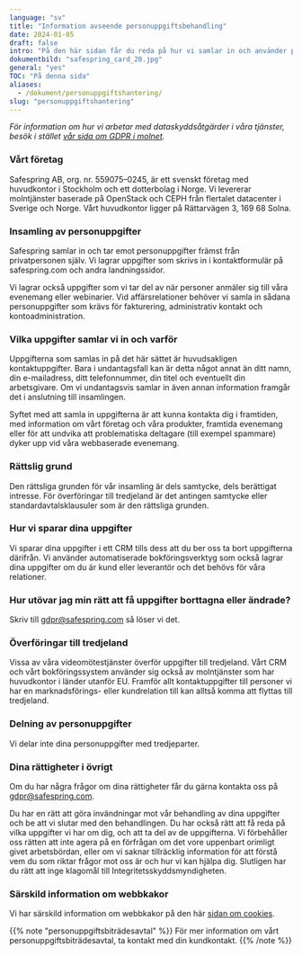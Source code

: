 ```yaml
---
language: "sv"
title: "Information avseende personuppgifts­behandling"
date: 2024-01-05
draft: false
intro: "På den här sidan får du reda på hur vi samlar in och använder personuppgifter på vår webbplats."
dokumentbild: "safespring_card_20.jpg"
general: "yes"
TOC: "På denna sida"
aliases:
  - /dokument/personuppgiftshantering/
slug: "personuppgiftshantering"
---
```


_För information om hur vi arbetar med dataskyddsåtgärder i våra tjänster, besök i stället [vår sida om GDPR i molnet](/gdpr)._

### Vårt företag

Safespring AB, org. nr. 559075–0245, är ett svenskt företag med huvudkontor i Stockholm och ett dotterbolag i Norge. Vi levererar molntjänster baserade på OpenStack och CEPH från flertalet datacenter i Sverige och Norge. Vårt huvudkontor ligger på Rättarvägen 3, 169 68 Solna.

### Insamling av personuppgifter

Safespring samlar in och tar emot personuppgifter främst från privatpersonen själv. Vi lagrar uppgifter som skrivs in i kontaktformulär på safespring.com och andra landningssidor.

Vi lagrar också uppgifter som vi tar del av när personer anmäler sig till våra evenemang eller webinarier. Vid affärsrelationer behöver vi samla in sådana personuppgifter som krävs för fakturering, administrativ kontakt och kontoadministration.

### Vilka uppgifter samlar vi in och varför

Uppgifterna som samlas in på det här sättet är huvudsakligen kontaktuppgifter. Bara i undantagsfall kan är detta något annat än ditt namn, din e-mailadress, ditt telefonnummer, din titel och eventuellt din arbetsgivare. Om vi undantagsvis samlar in även annan information framgår det i anslutning till insamlingen.

Syftet med att samla in uppgifterna är att kunna kontakta dig i framtiden, med information om vårt företag och våra produkter, framtida evenemang eller för att undvika att problematiska deltagare (till exempel spammare) dyker upp vid våra webbaserade evenemang.

### Rättslig grund

Den rättsliga grunden för vår insamling är dels samtycke, dels berättigat intresse. För överföringar till tredjeland är det antingen samtycke eller standardavtalsklausuler som är den rättsliga grunden.

### Hur vi sparar dina uppgifter

Vi sparar dina uppgifter i ett CRM tills dess att du ber oss ta bort uppgifterna därifrån. Vi använder automatiserade bokföringsverktyg som också lagrar dina uppgifter om du är kund eller leverantör och det behövs för våra relationer.

### Hur utövar jag min rätt att få uppgifter borttagna eller ändrade?

Skriv till gdpr@safespring.com så löser vi det.

### Överföringar till tredjeland

Vissa av våra videomötestjänster överför uppgifter till tredjeland. Vårt CRM och vårt bokföringssystem använder sig också av molntjänster som har huvudkontor i länder utanför EU. Framför allt kontaktuppgifter till personer vi har en marknadsförings- eller kundrelation till kan alltså komma att flyttas till tredjeland.

### Delning av personuppgifter

Vi delar inte dina personuppgifter med tredjeparter.

### Dina rättigheter i övrigt

Om du har några frågor om dina rättigheter får du gärna kontakta oss på gdpr@safespring.com.

Du har en rätt att göra invändningar mot vår behandling av dina uppgifter och be att vi slutar med den behandlingen. Du har också rätt att få reda på vilka uppgifter vi har om dig, och att ta del av de uppgifterna. Vi förbehåller oss rätten att inte agera på en förfrågan om det vore uppenbart orimligt givet arbetsbördan, eller om vi saknar tillräcklig information för att förstå vem du som riktar frågor mot oss är och hur vi kan hjälpa dig. Slutligen har du rätt att inge klagomål till Integritetsskyddsmyndigheten.

### Särskild information om webbkakor

Vi har särskild information om webbkakor på den här [sidan om cookies](/dokument/cookies/).

{{% note "personuppgifts­biträdesavtal" %}}
För mer information om vårt personuppgiftsbiträdesavtal, ta kontakt med din kundkontakt.
{{% /note %}}
